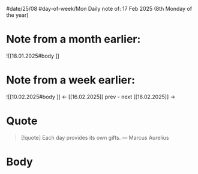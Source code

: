 
#date/25/08
#day-of-week/Mon
Daily note of: 17 Feb 2025 (8th Monday of the year)

# Note from a month earlier:
![[18.01.2025#body ]]

# Note from a week earlier:
![[10.02.2025#body ]]
 <- [[16.02.2025]] prev - next [[18.02.2025]] ->
# Quote

> [!quote] Each day provides its own gifts.
> — Marcus Aurelius
# Body

